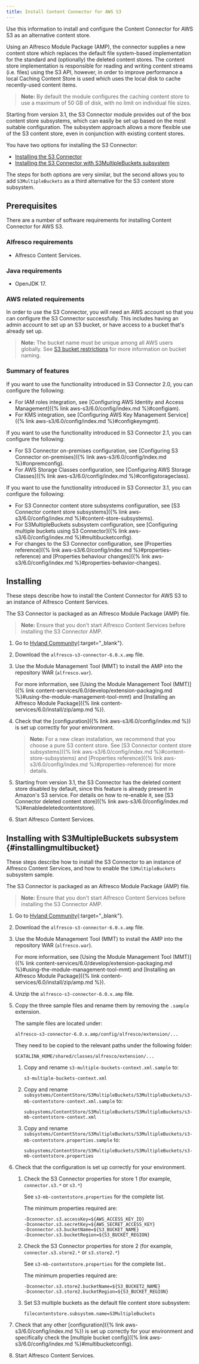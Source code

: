 ```yaml
---
title: Install Content Connector for AWS S3
---
```


Use this information to install and configure the Content Connector for AWS S3 as an alternative content store.

Using an Alfresco Module Package (AMP), the connector supplies a new content store which replaces the default file 
system-based implementation for the standard and (optionally) the deleted content stores. 
The content store implementation is responsible for reading and writing content streams (i.e. files) using the S3 API, 
however, in order to improve performance a local Caching Content Store is used which uses the local disk to 
cache recently-used content items.

>**Note:** By default the module configures the caching content store to use a maximum of 50 GB of disk, with no limit on individual file sizes.

Starting from version 3.1, the S3 Connector module provides out of the box content store subsystems, which can easily be 
set up based on the most suitable configuration. The subsystem approach allows a more flexible use of the S3 content store, 
even in conjunction with existing content stores.

You have two options for installing the S3 Connector:

* [Installing the S3 Connector](#installing)
* [Installing the S3 Connector with S3MultipleBuckets subsystem](#installingmultibucket)

The steps for both options are very similar, but the second allows you to add `S3MultipleBuckets` as a third alternative 
for the S3 content store subsystem.

## Prerequisites

There are a number of software requirements for installing Content Connector for AWS S3.

### Alfresco requirements

* Alfresco Content Services.

### Java requirements

* OpenJDK 17.

### AWS related requirements

In order to use the S3 Connector, you will need an AWS account so that you can configure the S3 Connector successfully. This includes having an admin account to set up an S3 bucket, or have access to a bucket that's already set up.

>**Note:** The bucket name must be unique among all AWS users globally. See [S3 bucket restrictions](https://docs.aws.amazon.com/AmazonS3/6.0/userguide/BucketRestrictions.html) for more information on bucket naming.

### Summary of features

If you want to use the functionality introduced in S3 Connector 2.0, you can configure the following:

* For IAM roles integration, see [Configuring AWS Identity and Access Management]({% link aws-s3/6.0/config/index.md %}#configiam).
* For KMS integration, see [Configuring AWS Key Management Service]({% link aws-s3/6.0/config/index.md %}#configkeymgmt).

If you want to use the functionality introduced in S3 Connector 2.1, you can configure the following:

* For S3 Connector on-premises configuration, see [Configuring S3 Connector on-premises]({% link aws-s3/6.0/config/index.md %}#onpremconfig).
* For AWS Storage Classes configuration, see [Configuring AWS Storage Classes]({% link aws-s3/6.0/config/index.md %}#configstorageclass).

If you want to use the functionality introduced in S3 Connector 3.1, you can configure the following:

* For S3 Connector content store subsystems configuration, see [S3 Connector content store subsystems]({% link aws-s3/6.0/config/index.md %}#content-store-subsystems).
* For S3MultipleBuckets subsystem configuration, see [Configuring multiple buckets using S3 Connector]({% link aws-s3/6.0/config/index.md %}#multibucketconfig).
* For changes to the S3 Connector configuration, see [Properties reference]({% link aws-s3/6.0/config/index.md %}#properties-reference) and [Properties behaviour changes]({% link aws-s3/6.0/config/index.md %}#properties-behavior-changes).

## Installing

These steps describe how to install the Content Connector for AWS S3 to an instance of Alfresco Content Services.

The S3 Connector is packaged as an Alfresco Module Package (AMP) file.

>**Note:** Ensure that you don't start Alfresco Content Services before installing the S3 Connector AMP.

1.  Go to [Hyland Community](https://community.hyland.com/){:target="_blank"}.

2.  Download the `alfresco-s3-connector-6.0.x.amp` file.

3.  Use the Module Management Tool (MMT) to install the AMP into the repository WAR (`alfresco.war`).

    For more information, see [Using the Module Management Tool (MMT)]({% link content-services/6.0/develop/extension-packaging.md %}#using-the-module-management-tool-mmt) and [Installing an Alfresco Module Package]({% link content-services/6.0/install/zip/amp.md %}).

4.  Check that the [configuration]({% link aws-s3/6.0/config/index.md %}) is set up correctly for your environment.

    >**Note:** For a new clean installation, we recommend that you choose a pure S3 content store. See [S3 Connector content store subsystems]({% link aws-s3/6.0/config/index.md %}#content-store-subsystems) and [Properties reference]({% link aws-s3/6.0/config/index.md %}#properties-reference) for more details.

5.  Starting from version 3.1, the S3 Connector has the deleted content store disabled by default, since this feature is already present in Amazon's S3 service. For details on how to re-enable it, see [S3 Connector deleted content store]({% link aws-s3/6.0/config/index.md %}#enabledeletedcontentstore).

6.  Start Alfresco Content Services.

## Installing with S3MultipleBuckets subsystem {#installingmultibucket}

These steps describe how to install the S3 Connector to an instance of Alfresco Content Services, and how to 
enable the `S3MultipleBuckets` subsystem sample.

The S3 Connector is packaged as an Alfresco Module Package (AMP) file.

>**Note:** Ensure that you don't start Alfresco Content Services before installing the S3 Connector AMP.

1.  Go to [Hyland Community](https://community.hyland.com/){:target="_blank"}.

2.  Download the `alfresco-s3-connector-6.0.x.amp` file.

3.  Use the Module Management Tool (MMT) to install the AMP into the repository WAR (`alfresco.war`).

    For more information, see [Using the Module Management Tool (MMT)]({% link content-services/6.0/develop/extension-packaging.md %}#using-the-module-management-tool-mmt) and [Installing an Alfresco Module Package]({% link content-services/6.0/install/zip/amp.md %}).

4.  Unzip the `alfresco-s3-connector-6.0.x.amp` file.

5.  Copy the three sample files and rename them by removing the `.sample` extension.

    The sample files are located under:

    ```text
    alfresco-s3-connector-6.0.x.amp/config/alfresco/extension/...
    ```

    They need to be copied to the relevant paths under the following folder:

    ```text
    $CATALINA_HOME/shared/classes/alfresco/extension/...
    ```

    1.  Copy and rename `s3-multiple-buckets-context.xml.sample` to:

        ```text
        s3-multiple-buckets-context.xml
        ```

    2.  Copy and rename `subsystems/ContentStore/S3MultipleBuckets/S3MultipleBuckets/s3-mb-contentstore-context.xml.sample` to:

        ```text
        subsystems/ContentStore/S3MultipleBuckets/S3MultipleBuckets/s3-mb-contentstore-context.xml
        ```

    3.  Copy and rename `subsystems/ContentStore/S3MultipleBuckets/S3MultipleBuckets/s3-mb-contentstore.properties.sample` to:

        ```text
        subsystems/ContentStore/S3MultipleBuckets/S3MultipleBuckets/s3-mb-contentstore.properties
        ```

6.  Check that the configuration is set up correctly for your environment.

    1.  Check the S3 Connector properties for store 1 (for example, `connector.s3.*` or `s3.*`)

        See `s3-mb-contentstore.properties` for the complete list.

        The minimum properties required are:

        ```text
        -Dconnector.s3.accessKey=${AWS_ACCESS_KEY_ID}
        -Dconnector.s3.secretKey=${AWS_SECRET_ACCESS_KEY}
        -Dconnector.s3.bucketName=${S3_BUCKET_NAME}
        -Dconnector.s3.bucketRegion=${S3_BUCKET_REGION}
        ```

    2.  Check the S3 Connector properties for store 2 (for example, `connector.s3.store2.*` or `s3.store2.*`)

        See `s3-mb-contentstore.properties` for the complete list..

        The minimum properties required are:

        ```text
        -Dconnector.s3.store2.bucketName=${S3_BUCKET2_NAME}
        -Dconnector.s3.store2.bucketRegion=${S3_BUCKET_REGION}
        ```

    3.  Set S3 multiple buckets as the default file content store subsystem:

        ```text
        filecontentstore.subsystem.name=S3MultipleBuckets
        ```

7.  Check that any other [configuration]({% link aws-s3/6.0/config/index.md %}) is set up correctly for your environment and specifically check the [multiple bucket config]({% link aws-s3/6.0/config/index.md %}#multibucketconfig).

8.  Start Alfresco Content Services.
